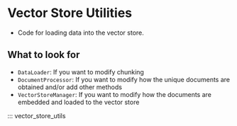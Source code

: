 # Vector Store Utilities
- Code for loading data into the vector store.

## What to look for
- `DataLoader`: If you want to modify chunking
- `DocumentProcessor`: If you want to modify how the unique documents are obtained and/or add other methods
- `VectorStoreManager`: If you want to modify how the documents are embedded and loaded to the vector store

::: vector_store_utils